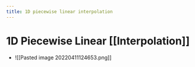 ```yaml
---
title: 1D piecewise linear interpolation
---
```


# 1D Piecewise Linear [[Interpolation]]
- ![[Pasted image 20220411124653.png]]




